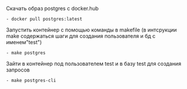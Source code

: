 Скачать образ postgres c docker.hub
	
	- docker pull postgres:latest

Запустить контейнер с помощью команды в makefile (в интсрукции make содержаться шаги для создания пользователя и бд с именем"test")

	- make postgres 

Зайти в контейнер под пользователем test и в базу test для создания запросов

	- make postgres-cli
